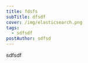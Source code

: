 ```yaml
---
title: fdsfs
subTitle: dfsdf
cover: /img/elasticsearch.png
tags:
  - sdfsdf
postAuthor: sdfsd
---
```

sdfsdf
